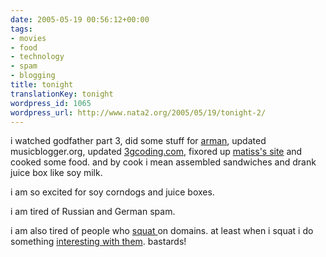 ```yaml
---
date: 2005-05-19 00:56:12+00:00
tags:
- movies
- food
- technology
- spam
- blogging
title: tonight
translationKey: tonight
wordpress_id: 1065
wordpress_url: http://www.nata2.org/2005/05/19/tonight-2/
---
```


i watched godfather part 3, did some stuff for <a href="http://music-101.com">arman</a>, updated musicblogger.org, updated <a href="http://3gcoding.com">3gcoding.com</a>, fixored up <a href="http://therats.org">matiss's site</a> and cooked some food. and by cook i mean assembled sandwiches and drank juice box like soy milk. 

i am so excited for soy corndogs and juice boxes. 

i am tired of Russian and German spam. 

i am also tired of people who <a href="http://www.musicblogger.com">squat </a>on domains. at least when i squat i do something <a href="http://www.alliedmovements.com">interesting with them</a>. bastards!